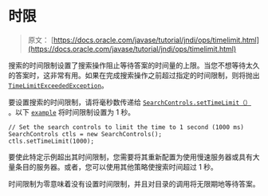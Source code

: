 # 时限

> 原文： [https://docs.oracle.com/javase/tutorial/jndi/ops/timelimit.html](https://docs.oracle.com/javase/tutorial/jndi/ops/timelimit.html)

搜索的时间限制设置了搜索操作阻止等待答案的时间量的上限。当您不想等待太久的答案时，这非常有用。如果在完成搜索操作之前超过指定的时间限制，则将抛出 [`TimeLimitExceededException`](https://docs.oracle.com/javase/8/docs/api/javax/naming/TimeLimitExceededException.html)。

要设置搜索的时间限制，请将毫秒数传递给 [`SearchControls.setTimeLimit（）`](https://docs.oracle.com/javase/8/docs/api/javax/naming/directory/SearchControls.html#setTimeLimit-int-) 。以下 [`example`](examples/SearchTimeLimit.java) 将时间限制设置为 1 秒。

```
// Set the search controls to limit the time to 1 second (1000 ms)
SearchControls ctls = new SearchControls();
ctls.setTimeLimit(1000);

```

要使此特定示例超出其时间限制，您需要将其重新配置为使用慢速服务器或具有大量条目的服务器。或者，您可以使用其他策略使搜索时间超过 1 秒。

时间限制为零意味着没有设置时间限制，并且对目录的调用将无限期地等待答案。